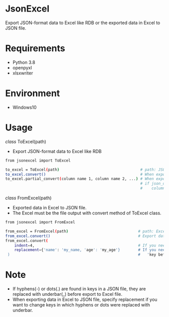 # JsonExcel

Export JSON-format data to Excel like RDB or the exported data in Excel to JSON file.


# Requirements

* Python 3.8
* openpyxl
* xlsxwriter


# Environment

* Windows10


# Usage

 *class* ToExcel(path)
 
  * Export JSON-format data to Excel like RDB
  
  ```bash
  from jsonexcel import ToExcel
  
  to_excel = ToExcel(path)                                    # path: JSON file path
  to_excel.convert()                                          # When export all data
  to_excel.partial_convert(column name 1, column name 2, ...) # When export selected data
                                                              # if json_data is {'aa': 1, 'bb': {'cc': 2, 'dd': [1, 2, 3, 4]}},  
                                                              #    column name is like 'aa' or 'bb.cc'. 
  ```
  
  *class* FromExcel(path)
  
   * Exported data in Excel to JSON file. 
   * The Excel must be the file output with convert method of ToExcel class.  
   
   ```bash
   from jsonexcel import FromExcel
   
   from_excel = FromExcel(path)                               # path: Excel file path
   from_excel.convert()                                       # Export data to JSON file
   from_excel.convert(
       indent=4,                                              # If you need indent on JSON file, specify number.
       replacement={'name': 'my_name, 'age': 'my_age'}        # If you need to change key name, specify dict({key before: key after, ...})
    )                                                         #   'key before' means a key in the first row of the Excel file.
   
   ```
   
   
  # Note
  
   * If hyphens(-) or dots(.) are found in keys in a JSON file, they are replaced with underbar(\_) before export to Excel file.
   * When exporting data in Excel to JSON file, specify replacement if you want to change keys in which hyphens or dots were replaced with underbar.
  
